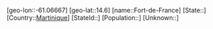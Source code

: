 ﻿---
location: [14.6,-61.06667]
type: City
tags:
- geo/City


SpocWebEntityId: 36648
isDeleted: false
confidential: public

---
[geo-lon::-61.06667]
[geo-lat::14.6]
[name::Fort-de-France]
[State::]
[Country::[Martinique](geo/Continent/South-America/Martinique.md)]
[StateId::]
[Population::]
[Unknown::]

